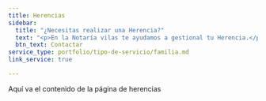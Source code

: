 ```yaml
---
title: Herencias
sidebar:
  title: "¿Necesitas realizar una Herencia?"
  text: "<p>En la Notaría vilas te ayudamos a gestional tu Herencia.</p>"
  btn_text: Contactar
service_type: portfolio/tipo-de-servicio/familia.md
link_service: true

---
```

Aquí va el contenido de la página de herencias